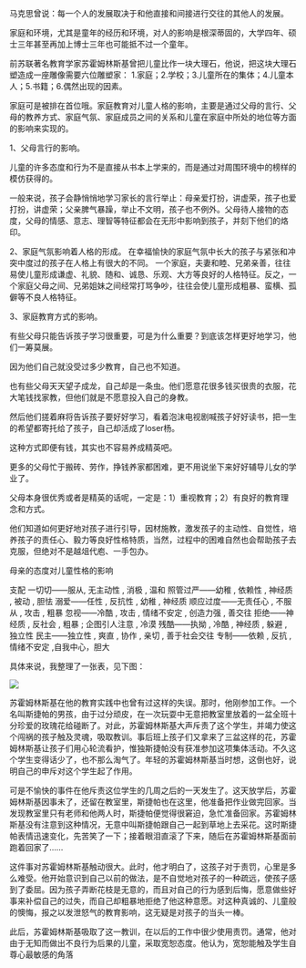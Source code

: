 马克思曾说：每一个人的发展取决于和他直接和间接进行交往的其他人的发展。


家庭和环境，尤其是童年的经历和环境，对人的影响是根深蒂固的，大学四年、硕士三年甚至再加上博士三年也可能抵不过一个童年。

前苏联著名教育学家苏霍姆林斯基曾把儿童比作一块大理石，他说，把这块大理石塑造成一座雕像需要六位雕塑家： 1.家庭；2.学校；3.儿童所在的集体；4.儿童本人；5.书籍；6.偶然出现的因素。

家庭可是被排在首位哦。家庭教育对儿童人格的影响，主要是通过父母的言行、父母的教养方式、家庭气氛、家庭成员之间的关系和儿童在家庭中所处的地位等方面的影响来实现的。

1、父母言行的影响。

儿童的许多态度和行为不是直接从书本上学来的，而是通过对周围环境中的榜样的模仿获得的。

一般来说，孩子会静悄悄地学习家长的言行举止：母亲爱打扮，讲虚荣，孩子也爱打扮，讲虚荣；父亲脾气暴躁，举止不文明，孩子也不例外。父母待人接物的态度，父母的情感、意志、理智等特征都会在无形中影响到孩子，并刻下他们的烙印。

2、家庭气氛影响着人格的形成。
在幸福愉快的家庭气氛中长大的孩子与紧张和冲突中度过的孩子在人格上有很大的不同。
一个家庭，夫妻和睦、兄弟亲善，往往易使儿童形成谦虚、礼貌、随和、诚恳、乐观、大方等良好的人格特征。反之，一个家庭父母之间、兄弟姐妹之间经常打骂争吵，往往会使儿童形成粗暴、蛮横、孤僻等不良人格特征。


3、家庭教育方式的影响。

有些父母只能告诉孩子学习很重要，可是为什么重要？到底该怎样更好地学习，他们一筹莫展。

因为他们自己就没受过多少教育，自己也不知道。

也有些父母天天望子成龙，自己却是一条虫。他们愿意花很多钱买很贵的衣服，花大笔钱找家教，但他们就是不愿意投入自己的身教。

然后他们搓着麻将告诉孩子要好好学习，看着泡沫电视剧喊孩子好好读书，把一生的希望都寄托给了孩子，自己却活成了loser杨。

这种方式即便有钱，其实也不容易养成精英吧。

更多的父母忙于搬砖、劳作，挣钱养家都困难，更不用说坐下来好好辅导儿女的学业了。







父母本身很优秀或者是精英的话呢，一定是：1）重视教育；2）有良好的教育理念和方式。

他们知道如何更好地对孩子进行引导，因材施教，激发孩子的主动性、自觉性，培养孩子的责任心、毅力等良好性格特质，当然，过程中的困难自然也会帮助孩子去克服，但绝对不是越俎代庖、一手包办。

母亲的态度对儿童性格的影响

支配 一切切——服从, 无主动性 , 消极 , 温和
照管过严——幼稚 , 依赖性 , 神经质 , 被动 , 胆怯
溺爱——任性 , 反抗性 , 幼稚 , 神经质
顺应过度——无责任心 , 不服从 , 攻击 , 粗暴
忽视——冷酷 , 攻击 , 情绪不安定 , 创造力强 , 善交往
拒绝——神经质 , 反社会 , 粗暴 ; 企图引人注意 , 冷漠
残酷——执拗 , 冷酷 , 神经质 , 躲避 , 独立性
民主——独立性 , 爽直 , 协作 , 亲切 , 善于社会交往
专制——依赖 , 反抗 , 情绪不安定 ,自我中心，胆大

具体来说，我整理了一张表，见下图：

![](https://sxm-upload.oss-cn-beijing.aliyuncs.com/imgs/7dc7adab-3d93-4c7e-90e2-a9b411dec89f.png)
 








苏霍姆林斯基在他的教育实践中也曾有过这样的失误。那时，他刚参加工作。一个名叫斯捷帕的男孩，由于过分顽皮，在一次玩耍中无意把教室里放着的一盆全班十分珍爱的玫瑰花给碰断了。对此，苏霍姆林斯基大声斥责了这个学生，并竭力使这个闯祸的孩子触及灵魂，吸取教训。事后班上孩子们又拿来了三盆这样的花，苏霍姆林斯基让孩子们用心轮流看护，惟独斯捷帕没有获准参加这项集体活动。不久这个学生变得话少了，也不那么淘气了。年轻的苏霍姆林斯基当时想，这倒也好，说明自己的申斥对这个学生起了作用。

可是不愉快的事件在他斥责这位学生的几周之后的一天发生了。这天放学后，苏霍姆林斯基因事未了，还留在教室里，斯捷帕也在这里，他准备把作业做完回家。当发现教室里只有老师和他两人时，斯捷帕便觉得很窘迫，急忙准备回家。苏霍姆林斯基没有注意到这种情况，无意中叫斯捷帕跟自己一起到草地上去采花。这时斯捷帕表情迅速变化，先苦笑了一下；接着眼泪直滚了下来，随后在苏霍姆林斯基面前跑着回家了……

这件事对苏霍姆林斯基触动很大。此时，他才明白了，这孩子对于责罚，心里是多么难受。他开始意识到自己以前的做法，是不自觉地对孩子的一种疏远，使孩子感到了委屈。因为孩子弄断花枝是无意的，而且对自己的行为感到后悔，愿意做些好事来补偿自己的过失，而自己却粗暴地拒绝了他这种意愿。对这种真诚的、儿童般的懊悔，报之以发泄怒气的教育影响，这无疑是对孩子的当头一棒。

此后，苏霍姆林斯基吸取了这一教训，在以后的工作中很少使用责罚。通常，他对由于无知而做出不良行为后果的儿童，采取宽恕态度。他认为，宽恕能触及学生自尊心最敏感的角落
